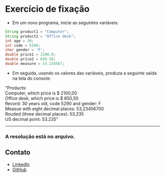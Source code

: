 # Exercício de fixação

- Em um novo programa, inicie as seguintes variáveis:

```java
String product1 = "Computer";
String product2 = "Office desk";
int age = 30;
int code = 5290;
char gender = 'F';
double price1 = 2100.0;
double price2 = 650.50;
double measure = 53.234567;
```
- Em seguida, usando os valores das variáveis, produza a seguinte saída na tela do console:

"Products: <br>
Computer, which price is $ 2100,00 <br>
Office desk, which price is $ 650,50 <br>
Record: 30 years old, code 5290 and gender: F <br>
Measue with eight decimal places: 53,23456700 <br>
Rouded (three decimal places): 53,235 <br>
US decimal point: 53.235" <br>

-------
### A resolução está no arquivo.

## Contato
* [LinkedIn](www.linkedin.com/in/eduardo-pedrosap)
* [GitHub](https://github.com/Eduardoppereira)
